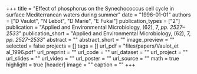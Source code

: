 +++
title = "Effect of phosphorus on the Synechococcus cell cycle in surface Mediterranean waters during summer"
date = "1996-01-01"
authors = ["D Vaulot", "N Lebot", "D Marie", "E Fukai"]
publication_types = ["2"]
publication = "Applied and Environmental Microbiology, (62), 7, _pp. 2527–2533_"
publication_short = "Applied and Environmental Microbiology, (62), 7, _pp. 2527–2533_"
abstract = ""
abstract_short = ""
image_preview = ""
selected = false
projects = []
tags = []
url_pdf = "files/papers/Vaulot_et al_1996.pdf"
url_preprint = ""
url_code = ""
url_dataset = ""
url_project = ""
url_slides = ""
url_video = ""
url_poster = ""
url_source = ""
math = true
highlight = true
[header]
image = ""
caption = ""
+++
